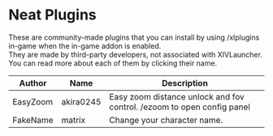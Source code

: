# Neat Plugins

These are community-made plugins that you can install by using /xlplugins in-game when the in-game addon is enabled.
<br>
They are made by third-party developers, not associated with XIVLauncher. You can read more about each of them by clicking their name.


| Author | Name | Description |
|---------------|---------------|-----------------|
| EasyZoom | akira0245 | Easy zoom distance unlock and fov control. /ezoom to open config panel |
| FakeName | matrix | Change your character name. |